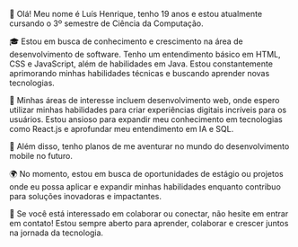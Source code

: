 👋 Olá! Meu nome é Luís Henrique, tenho 19 anos e estou atualmente cursando o 3º semestre de Ciência da Computação.

🎓 Estou em busca de conhecimento e crescimento na área de desenvolvimento de software. Tenho um entendimento básico em HTML, CSS e JavaScript, além de habilidades em Java. Estou constantemente aprimorando minhas habilidades técnicas e buscando aprender novas tecnologias.

🌟 Minhas áreas de interesse incluem desenvolvimento web, onde espero utilizar minhas habilidades para criar experiências digitais incríveis para os usuários. Estou ansioso para expandir meu conhecimento em tecnologias como React.js e aprofundar meu entendimento em IA e SQL.

🌱 Além disso, tenho planos de me aventurar no mundo do desenvolvimento mobile no futuro.

🌍 No momento, estou em busca de oportunidades de estágio ou projetos onde eu possa aplicar e expandir minhas habilidades enquanto contribuo para soluções inovadoras e impactantes.

🚀 Se você está interessado em colaborar ou conectar, não hesite em entrar em contato! Estou sempre aberto para aprender, colaborar e crescer juntos na jornada da tecnologia.
